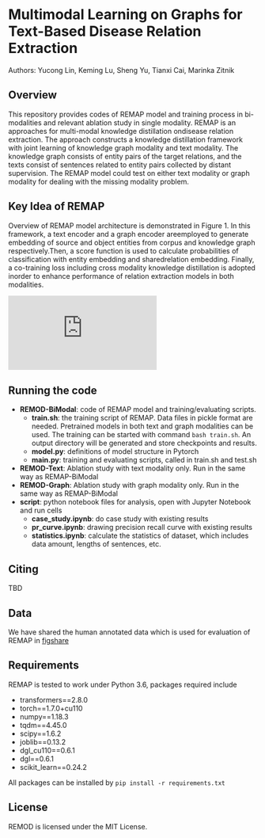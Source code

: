 # Multimodal Learning on Graphs for Text-Based Disease Relation Extraction

Authors: Yucong Lin, Keming Lu, Sheng Yu, Tianxi Cai, Marinka Zitnik

## Overview

This repository provides codes of REMAP model and training process in bi-modalities and relevant ablation study in single modality. REMAP is an approaches for multi-modal knowledge distillation ondisease relation extraction. The approach constructs a knowledge distillation framework with joint learning of knowledge graph modality and text modality. The knowledge graph consists of entity pairs of the target relations, and the texts consist of sentences related to entity pairs collected by distant supervision. The REMAP model could test on either text modality or graph modality for dealing with the missing modality problem.

## Key Idea of REMAP

Overview of REMAP model architecture is demonstrated in Figure 1. In this framework, a text encoder and a graph encoder areemployed to generate embedding of source and object entities from corpus and knowledge graph respectively.Then, a score function is used to calculate probabilities of classification with entity embedding and sharedrelation embedding. Finally, a co-training loss including cross modality knowledge distillation is adopted inorder to enhance performance of relation extraction models in both modalities.

![Figure 1. model architecture](https://github.com/Lukeming-tsinghua/REMOD/blob/master/model.pdf)

## Running the code

* **REMOD-BiModal**: code of REMAP model and training/evaluating scripts.
  + **train.sh**: the training script of REMAP. Data files in pickle format are needed. Pretrained models in both text and graph modalities can be used. The training can be started with command `bash train.sh`. An output directory will be generated and store checkpoints and results.
  + **model.py**: definitions of model structure in Pytorch
  + **main.py**: training and evaluating scripts, called in train.sh and test.sh
* **REMOD-Text**: Ablation study with text modality only. Run in the same way as REMAP-BiModal
* **REMOD-Graph**: Ablation study with graph modality only. Run in the same way as REMAP-BiModal
* **script**: python notebook files for analysis, open with Jupyter Notebook and run cells
  + **case_study.ipynb**: do case study with existing results
  + **pr_curve.ipynb**: drawing precision recall curve with existing results
  + **statistics.ipynb**: calculate the statistics of dataset, which includes data amount, lengths of sentences, etc.

## Citing

TBD

## Data

We have shared the human annotated data which is used for evaluation of REMAP in [figshare](https://doi.org/10.6084/m9.figshare.17776865)

## Requirements

REMAP is tested to work under Python 3.6, packages required include

- transformers==2.8.0
- torch==1.7.0+cu110
- numpy==1.18.3
- tqdm==4.45.0
- scipy==1.6.2
- joblib==0.13.2
- dgl_cu110==0.6.1
- dgl==0.6.1
- scikit_learn==0.24.2

All packages can be installed by `pip install -r requirements.txt`

## License

REMOD is licensed under the MIT License.
